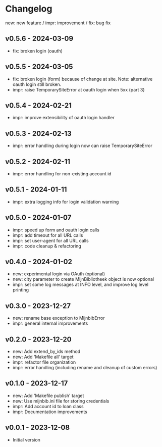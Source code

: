 # Changelog

new: new feature /  impr: improvement /  fix: bug fix

## v0.5.6 - 2024-03-09

- fix: broken login (oauth)

## v0.5.5 - 2024-03-05

- fix: broken login (form) because of change at site.
  Note: alternative oauth login still broken.
- impr: raise TemporarySiteError at oauth login when 5xx (part 3)

## v0.5.4 - 2024-02-21

- impr: improve extensibility of oauth login handler

## v0.5.3 - 2024-02-13

- impr: error handling during login now can raise TemporarySiteError

## v0.5.2 - 2024-02-11

- impr: error handling for non-existing account id

## v0.5.1 - 2024-01-11

- impr: extra logging info for login validation warning

## v0.5.0 - 2024-01-07

- impr: speed up form and oauth login calls
- impr: add timeout for all URL calls
- impr: set user-agent for all URL calls
- impr: code cleanup & refactoring

## v0.4.0 - 2024-01-02

- new: experimental login via OAuth (optional)
- new: city parameter to create MijnBibliotheek object is now optional
- impr: set some log messages at INFO level, and improve log level printing

## v0.3.0 - 2023-12-27

- new: rename base exception to MijnbibError
- impr: general internal improvements

## v0.2.0 - 2023-12-20

- new: Add extend_by_ids method
- new: Add 'Makefile all' target
- impr: refactor file organization
- impr: error handling (including rename and cleanup of custom errors)

## v0.1.0 - 2023-12-17

- new: Add 'Makefile publish' target
- new: Use mijnbib.ini file for storing credentials
- impr: Add account id to loan class
- impr: Documentation improvements

## v0.0.1 - 2023-12-08

- Initial version
